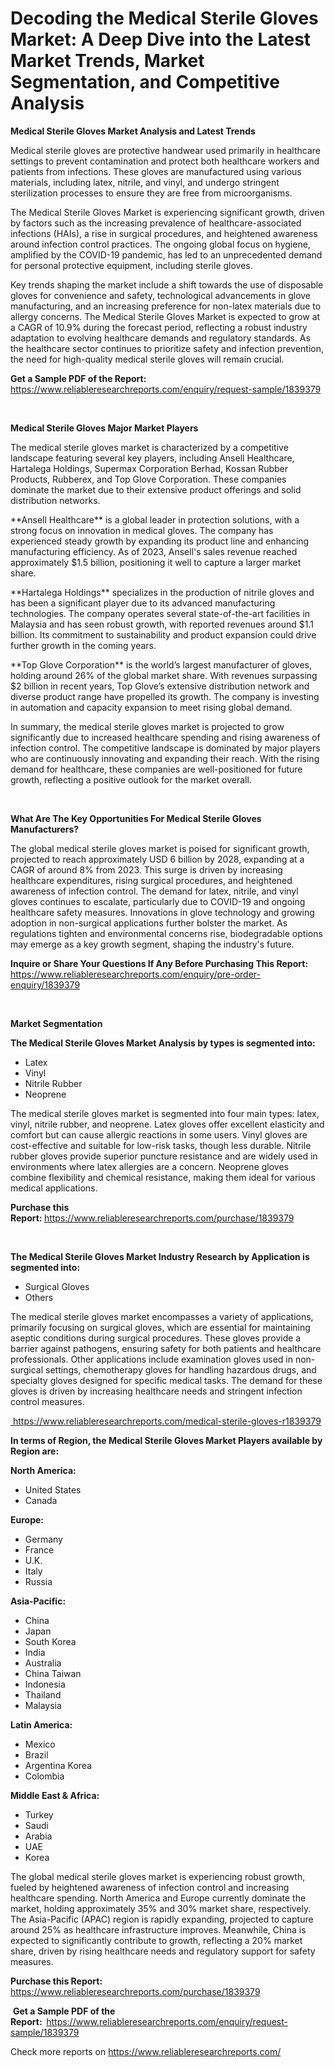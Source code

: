 <p><h1>Decoding the Medical Sterile Gloves Market: A Deep Dive into the Latest Market Trends, Market Segmentation, and Competitive Analysis</h1></p><p><strong>Medical Sterile Gloves Market Analysis and Latest Trends</strong></p>
<p><p>Medical sterile gloves are protective handwear used primarily in healthcare settings to prevent contamination and protect both healthcare workers and patients from infections. These gloves are manufactured using various materials, including latex, nitrile, and vinyl, and undergo stringent sterilization processes to ensure they are free from microorganisms.</p><p>The Medical Sterile Gloves Market is experiencing significant growth, driven by factors such as the increasing prevalence of healthcare-associated infections (HAIs), a rise in surgical procedures, and heightened awareness around infection control practices. The ongoing global focus on hygiene, amplified by the COVID-19 pandemic, has led to an unprecedented demand for personal protective equipment, including sterile gloves. </p><p>Key trends shaping the market include a shift towards the use of disposable gloves for convenience and safety, technological advancements in glove manufacturing, and an increasing preference for non-latex materials due to allergy concerns. The Medical Sterile Gloves Market is expected to grow at a CAGR of 10.9% during the forecast period, reflecting a robust industry adaptation to evolving healthcare demands and regulatory standards. As the healthcare sector continues to prioritize safety and infection prevention, the need for high-quality medical sterile gloves will remain crucial.</p></p>
<p><strong>Get a Sample PDF of the Report:&nbsp;</strong> <a href="https://www.reliableresearchreports.com/enquiry/request-sample/1839379?utm_campaign=2251&utm_medium=2&utm_source=Github&utm_content=ia&utm_term=03032025&utm_id=medical-sterile-gloves">https://www.reliableresearchreports.com/enquiry/request-sample/1839379</a></p>
<p>&nbsp;</p>
<p><strong>Medical Sterile Gloves Major Market Players</strong></p>
<p><p>The medical sterile gloves market is characterized by a competitive landscape featuring several key players, including Ansell Healthcare, Hartalega Holdings, Supermax Corporation Berhad, Kossan Rubber Products, Rubberex, and Top Glove Corporation. These companies dominate the market due to their extensive product offerings and solid distribution networks.</p><p>**Ansell Healthcare** is a global leader in protection solutions, with a strong focus on innovation in medical gloves. The company has experienced steady growth by expanding its product line and enhancing manufacturing efficiency. As of 2023, Ansell's sales revenue reached approximately $1.5 billion, positioning it well to capture a larger market share.</p><p>**Hartalega Holdings** specializes in the production of nitrile gloves and has been a significant player due to its advanced manufacturing technologies. The company operates several state-of-the-art facilities in Malaysia and has seen robust growth, with reported revenues around $1.1 billion. Its commitment to sustainability and product expansion could drive further growth in the coming years.</p><p>**Top Glove Corporation** is the world’s largest manufacturer of gloves, holding around 26% of the global market share. With revenues surpassing $2 billion in recent years, Top Glove’s extensive distribution network and diverse product range have propelled its growth. The company is investing in automation and capacity expansion to meet rising global demand.</p><p>In summary, the medical sterile gloves market is projected to grow significantly due to increased healthcare spending and rising awareness of infection control. The competitive landscape is dominated by major players who are continuously innovating and expanding their reach. With the rising demand for healthcare, these companies are well-positioned for future growth, reflecting a positive outlook for the market overall.</p></p>
<p>&nbsp;</p>
<p><strong>What Are The Key Opportunities For Medical Sterile Gloves Manufacturers?</strong></p>
<p><p>The global medical sterile gloves market is poised for significant growth, projected to reach approximately USD 6 billion by 2028, expanding at a CAGR of around 8% from 2023. This surge is driven by increasing healthcare expenditures, rising surgical procedures, and heightened awareness of infection control. The demand for latex, nitrile, and vinyl gloves continues to escalate, particularly due to COVID-19 and ongoing healthcare safety measures. Innovations in glove technology and growing adoption in non-surgical applications further bolster the market. As regulations tighten and environmental concerns rise, biodegradable options may emerge as a key growth segment, shaping the industry's future.</p></p>
<p><strong>Inquire or Share Your Questions If Any Before Purchasing This Report:</strong> <a href="https://www.reliableresearchreports.com/enquiry/pre-order-enquiry/1839379?utm_campaign=2251&utm_medium=2&utm_source=Github&utm_content=ia&utm_term=03032025&utm_id=medical-sterile-gloves">https://www.reliableresearchreports.com/enquiry/pre-order-enquiry/1839379</a></p>
<p>&nbsp;</p>
<p><strong>Market Segmentation</strong></p>
<p><strong>The Medical Sterile Gloves Market Analysis by types is segmented into:</strong></p>
<p><ul><li>Latex</li><li>Vinyl</li><li>Nitrile Rubber</li><li>Neoprene</li></ul></p>
<p><p>The medical sterile gloves market is segmented into four main types: latex, vinyl, nitrile rubber, and neoprene. Latex gloves offer excellent elasticity and comfort but can cause allergic reactions in some users. Vinyl gloves are cost-effective and suitable for low-risk tasks, though less durable. Nitrile rubber gloves provide superior puncture resistance and are widely used in environments where latex allergies are a concern. Neoprene gloves combine flexibility and chemical resistance, making them ideal for various medical applications.</p></p>
<p><strong>Purchase this Report:&nbsp;</strong><a href="https://www.reliableresearchreports.com/purchase/1839379?utm_campaign=2251&utm_medium=2&utm_source=Github&utm_content=ia&utm_term=03032025&utm_id=medical-sterile-gloves">https://www.reliableresearchreports.com/purchase/1839379</a></p>
<p>&nbsp;</p>
<p><strong>The Medical Sterile Gloves Market Industry Research by Application is segmented into:</strong></p>
<p><ul><li>Surgical Gloves</li><li>Others</li></ul></p>
<p><p>The medical sterile gloves market encompasses a variety of applications, primarily focusing on surgical gloves, which are essential for maintaining aseptic conditions during surgical procedures. These gloves provide a barrier against pathogens, ensuring safety for both patients and healthcare professionals. Other applications include examination gloves used in non-surgical settings, chemotherapy gloves for handling hazardous drugs, and specialty gloves designed for specific medical tasks. The demand for these gloves is driven by increasing healthcare needs and stringent infection control measures.</p></p>
<p><a href="https://www.reliableresearchreports.com/medical-sterile-gloves-r1839379?utm_campaign=2251&utm_medium=2&utm_source=Github&utm_content=ia&utm_term=03032025&utm_id=medical-sterile-gloves">&nbsp;https://www.reliableresearchreports.com/medical-sterile-gloves-r1839379</a></p>
<p><strong>In terms of Region, the Medical Sterile Gloves Market Players available by Region are:</strong></p>
<p>
    <p> <strong> North America: </strong>
        <ul>
            <li>United States</li>
            <li>Canada</li>
        </ul>
        </p> 
    <p> <strong> Europe: </strong>
        <ul>
            <li>Germany</li>
            <li>France</li>
            <li>U.K.</li>
            <li>Italy</li>
            <li>Russia</li>
        </ul>
        </p> 
    <p> <strong> Asia-Pacific: </strong>
        <ul>
            <li>China</li>
            <li>Japan</li>
            <li>South Korea</li>
            <li>India</li>
            <li>Australia</li>
            <li>China Taiwan</li>
            <li>Indonesia</li>
            <li>Thailand</li>
            <li>Malaysia</li>
        </ul>
        </p> 
    <p> <strong> Latin America: </strong>
        <ul>
            <li>Mexico</li>
            <li>Brazil</li>
            <li>Argentina Korea</li>
            <li>Colombia</li>
        </ul>
        </p> 
    <p> <strong> Middle East & Africa: </strong>
        <ul>
            <li>Turkey</li>
            <li>Saudi</li>
            <li>Arabia</li>
            <li>UAE</li>
            <li>Korea</li>
        </ul>
    </p>
    </p>
<p><p>The global medical sterile gloves market is experiencing robust growth, fueled by heightened awareness of infection control and increasing healthcare spending. North America and Europe currently dominate the market, holding approximately 35% and 30% market share, respectively. The Asia-Pacific (APAC) region is rapidly expanding, projected to capture around 25% as healthcare infrastructure improves. Meanwhile, China is expected to significantly contribute to growth, reflecting a 20% market share, driven by rising healthcare needs and regulatory support for safety measures.</p></p>
<p><strong>Purchase this Report: </strong><a href="https://www.reliableresearchreports.com/purchase/1839379?utm_campaign=2251&utm_medium=2&utm_source=Github&utm_content=ia&utm_term=03032025&utm_id=medical-sterile-gloves">https://www.reliableresearchreports.com/purchase/1839379</a></p>
<p>&nbsp;<strong>Get a Sample PDF of the Report:&nbsp;&nbsp;</strong><a href="https://www.reliableresearchreports.com/enquiry/request-sample/1839379?utm_campaign=2251&utm_medium=2&utm_source=Github&utm_content=ia&utm_term=03032025&utm_id=medical-sterile-gloves">https://www.reliableresearchreports.com/enquiry/request-sample/1839379</a></p>
<p><strong></strong></p>
<p>Check more reports on <a href="https://www.reliableresearchreports.com/?utm_campaign=2251&utm_medium=2&utm_source=Github&utm_content=ia&utm_term=03032025&utm_id=medical-sterile-gloves">https://www.reliableresearchreports.com/</a></p>